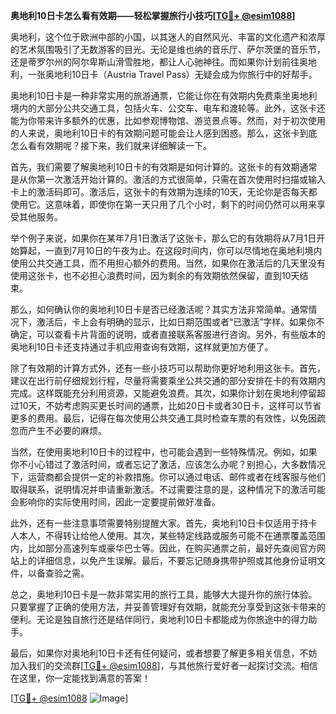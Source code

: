 **奥地利10日卡怎么看有效期——轻松掌握旅行小技巧[[TG💪+ @esim1088](https://t.me/s/esim1088)]**

奥地利，这个位于欧洲中部的小国，以其迷人的自然风光、丰富的文化遗产和浓厚的艺术氛围吸引了无数游客的目光。无论是维也纳的音乐厅、萨尔茨堡的音乐节，还是蒂罗尔州的阿尔卑斯山滑雪胜地，都让人心驰神往。而如果你计划前往奥地利，一张奥地利10日卡（Austria Travel Pass）无疑会成为你旅行中的好帮手。

奥地利10日卡是一种非常实用的旅游通票，它能让你在有效期内免费乘坐奥地利境内的大部分公共交通工具，包括火车、公交车、电车和渡轮等。此外，这张卡还能为你带来许多额外的优惠，比如参观博物馆、游览景点等。然而，对于初次使用的人来说，奥地利10日卡的有效期问题可能会让人感到困惑。那么，这张卡到底怎么看有效期呢？接下来，我们就来详细解读一下。

首先，我们需要了解奥地利10日卡的有效期是如何计算的。这张卡的有效期通常是从你第一次激活开始计算的。激活的方式很简单，只需在首次使用时扫描或输入卡上的激活码即可。激活后，这张卡的有效期为连续的10天，无论你是否每天都使用它。这意味着，即使你在第一天只用了几个小时，剩下的时间仍然可以用来享受其他服务。

举个例子来说，如果你在某年7月1日激活了这张卡，那么它的有效期将从7月1日开始算起，一直到7月10日的午夜为止。在这段时间内，你可以尽情地在奥地利境内使用公共交通工具，而不用担心额外的费用。当然，如果你在激活后的几天里没有使用这张卡，也不必担心浪费时间，因为剩余的有效期依然保留，直到10天结束。

那么，如何确认你的奥地利10日卡是否已经激活呢？其实方法非常简单。通常情况下，激活后，卡上会有明确的显示，比如日期范围或者“已激活”字样。如果你不确定，可以查看卡片背面的说明，或者直接联系客服进行咨询。另外，有些版本的奥地利10日卡还支持通过手机应用查询有效期，这样就更加方便了。

除了有效期的计算方式外，还有一些小技巧可以帮助你更好地利用这张卡。首先，建议在出行前仔细规划行程，尽量将需要乘坐公共交通的部分安排在卡的有效期内完成。这样既能充分利用资源，又能避免浪费。其次，如果你计划在奥地利停留超过10天，不妨考虑购买更长时间的通票，比如20日卡或者30日卡，这样可以节省更多的费用。最后，记得在每次使用公共交通工具时检查车票的有效性，以免因疏忽而产生不必要的麻烦。

当然，在使用奥地利10日卡的过程中，也可能会遇到一些特殊情况。例如，如果你不小心错过了激活时间，或者忘记了激活，应该怎么办呢？别担心，大多数情况下，运营商都会提供一定的补救措施。你可以通过电话、邮件或者在线客服与他们取得联系，说明情况并申请重新激活。不过需要注意的是，这种情况下的激活可能会影响你的实际使用时间，因此一定要提前做好准备。

此外，还有一些注意事项需要特别提醒大家。首先，奥地利10日卡仅适用于持卡人本人，不得转让给他人使用。其次，某些特定线路或服务可能不在通票覆盖范围内，比如部分高速列车或豪华巴士等。因此，在购买通票之前，最好先查阅官方网站上的详细信息，以免产生误解。最后，不要忘记随身携带护照或其他身份证明文件，以备查验之需。

总之，奥地利10日卡是一款非常实用的旅行工具，能够大大提升你的旅行体验。只要掌握了正确的使用方法，并妥善管理好有效期，就能充分享受到这张卡带来的便利。无论是独自旅行还是结伴同行，奥地利10日卡都能成为你旅途中的得力助手。

最后，如果你对奥地利10日卡还有任何疑问，或者想要了解更多相关信息，不妨加入我们的交流群[[TG💪+ @esim1088](https://t.me/s/esim1088)]，与其他旅行爱好者一起探讨交流。相信在这里，你一定能找到满意的答案！

[[TG💪+ @esim1088](https://t.me/s/esim1088) ![Image](https://i.postimg.cc/4NQfJmqS/Snipaste-2025-05-13-00-14-12.png)]